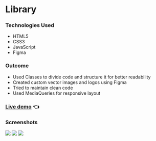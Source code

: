 # Library

### Technologies Used

- HTML5
- CSS3
- JavaScript
- Figma

### Outcome

- Used Classes to divide code and structure it for better readability
- Created custom vector images and logos using Figma
- Tried to maintain clean code
- Used MediaQueries for responsive layout

### <a href="https://markewycz.github.io/library/">Live demo</a> 👈

### Screenshots

![](https://github.com/Markewycz/library/assets/118677334/5fa04ccf-4309-4300-9850-8d45f259e040)
![](https://github.com/Markewycz/library/assets/118677334/411c77c2-7889-421f-a144-ec5e77520c11)
![](https://github.com/Markewycz/library/assets/118677334/3a74b661-5c60-4a34-9812-f6ac6f8ce38a)
